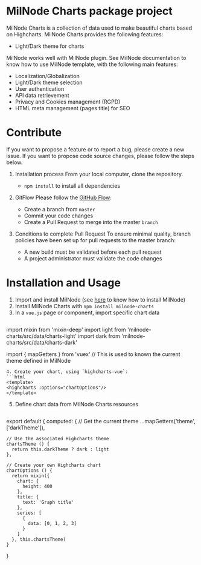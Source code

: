 # MilNode Charts package project

MilNode Charts is a collection of data used to make beautiful charts based on Highcharts. MilNode Charts provides the following features:
- Light/Dark theme for charts

MilNode works well with MilNode plugin. See MilNode documentation to know how to use MilNode template, with the following main features:
- Localization/Globalization
- Light/Dark theme selection
- User authentication
- API data retrievement
- Privacy and Cookies management (RGPD)
- HTML meta management (pages title) for SEO

# Contribute

If you want to propose a feature or to report a bug, please create a new issue.
If you want to propose code source changes, please follow the steps below.

1. Installation process
   From your local computer, clone the repository.
   - `npm install` to install all dependencies

2. GitFlow
   Please follow the [GitHub Flow](https://guides.github.com/introduction/flow/):
   - Create a branch from `master`
   - Commit your code changes
   - Create a Pull Request to merge into the master `branch`

3. Conditions to complete Pull Request
   To ensure minimal quality, branch policies have been set up for pull requests to the master branch:
   - A new build must be validated before each pull request
   - A project administrator must validate the code changes

# Installation and Usage

1. Import and install MilNode (see [here](https://github.com/amilochau/milnode#readme) to know how to install MilNode)
2. Install MilNode Charts with `npm install milnode-charts`
3. In a `vue.js` page or component, import specific chart data
   ```js
import mixin from 'mixin-deep'
import light from 'milnode-charts/src/data/charts-light'
import dark from 'milnode-charts/src/data/charts-dark'

import { mapGetters } from 'vuex' // This is used to known the current theme defined in MilNode
   ```
4. Create your chart, using `highcharts-vue`:
   ```html
<template>
  <highcharts :options="chartOptions"/>
</template>
   ```
5. Define chart data from MilNode Charts resources
   ```js
export default {
  computed: {
    // Get the current theme
    ...mapGetters('theme', ['darkTheme']),

    // Use the associated Highcharts theme
    chartsTheme () {
      return this.darkTheme ? dark : light
    },

    // Create your own Highcharts chart
    chartOptions () {
      return mixin({
        chart: {
          height: 400
        },
        title: {
          text: 'Graph title'
        },
        series: [
          {
            data: [0, 1, 2, 3]
          }
        ]
      }, this.chartsTheme)
    }
  }
   ```
